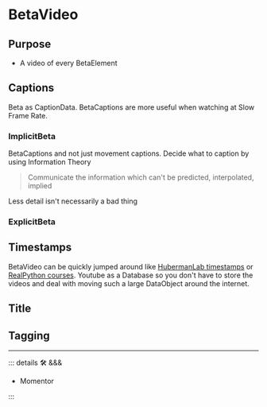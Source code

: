 # <beta>BetaVideo</beta>

## Purpose

- A video of every BetaElement

## Captions

Beta as CaptionData. BetaCaptions are more useful when watching at Slow Frame Rate.

### ImplicitBeta

BetaCaptions and not just movement captions. Decide what to caption by using Information Theory

> Communicate the information which can't be predicted, interpolated, implied

Less detail isn't necessarily a bad thing

### ExplicitBeta

## Timestamps

BetaVideo can be quickly jumped around like [HubermanLab timestamps](https://www.hubermanlab.com/episode/dr-cal-newport-how-to-enhance-focus-and-improve-productivity) or [RealPython courses](https://realpython.com/lessons/when-to-use-classes-python/#t=120.12). Youtube as a Database so you don't have to store the videos and deal with moving such a large DataObject around the internet.

## Title

## Tagging

---

<!-- =================================================== -->
<!-- =================================================== -->
<!-- =================================================== -->
<!-- =================================================== -->
<!-- =================================================== -->
::: details 🛠 &&&

- Momentor

:::
